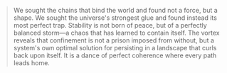 > We sought the chains that bind the world and found not a force, but a shape. We sought the universe's strongest glue and found instead its most perfect trap. Stability is not born of peace, but of a perfectly balanced storm—a chaos that has learned to contain itself. The vortex reveals that confinement is not a prison imposed from without, but a system's own optimal solution for persisting in a landscape that curls back upon itself. It is a dance of perfect coherence where every path leads home.